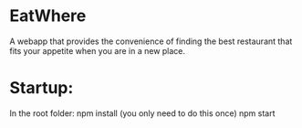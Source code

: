 # EatWhere
A webapp that provides the convenience of finding the best restaurant that fits your appetite when you are in a new place.

# Startup:
In the root folder:
npm install (you only need to do this once)
npm start
